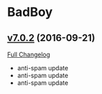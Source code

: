 # BadBoy

## [v7.0.2](https://github.com/funkydude/BadBoy/tree/v7.0.2) (2016-09-21) [](#top)
[Full Changelog](https://github.com/funkydude/BadBoy/compare/v7.0.1...v7.0.2)

-   anti-spam update  
-   anti-spam update  
-   anti-spam update  
